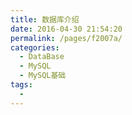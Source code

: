 ```yaml
---
title: 数据库介绍
date: 2016-04-30 21:54:20
permalink: /pages/f2007a/
categories:
  - DataBase
  - MySQL
  - MySQL基础
tags:
  - 
---
```

